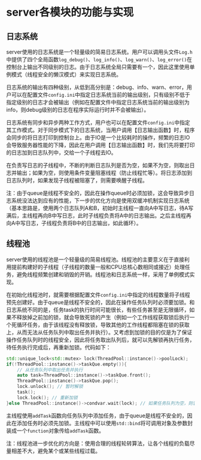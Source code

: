 # server各模块的功能与实现

## 日志系统

server使用的日志系统是一个轻量级的简易日志系统。用户可以调用头文件`Log.h`中提供了四个全局函数`log_debug()`、`log_info()`、`log_warn()`、`log_error()`在控制台上输出不同级别的日志。由于日志系统全局只需要有一个，因此这里使用单例模式（线程安全的懒汉模式）来实现日志系统。

日志系统的输出有四种级别，从低到高分别是：debug、info、warn、error，用户可以在配置文件`config.ini`中指定日志系统当前的输出级别，只有级别不低于指定级别的日志才会被输出（例如在配置文件中指定日志系统当前的输出级别为info，则debug级别的日志在程序实际运行时并不会被输出）。

日志系统有同步和异步两种工作方式，用户也可以在配置文件`config.ini`中指定其工作模式。对于同步模式下的日志系统，当用户调用【日志输出函数】时，程序会同步的将日志打印到控制台上。由于IO是一个比较耗时的操作，频繁的日志IO会导致服务器性能的下降，因此在用户调用【日志输出函数】时，我们先将要打印的日志加到日志队列中，交给一个子线程去IO。

在负责写日志的子线程中，不断的判断日志队列是否为空，如果不为空，则取出日志并输出；如果为空，则使用条件变量阻塞线程（防止线程忙等）。将日志添加到日志队列时，如果发现子线程被阻塞了，则需要唤醒子线程。

注：由于queue是线程不安全的，因此在操作queue时必须加锁，这会导致异步日志系统没法达到应有的性能，下一步的优化方向是使用双缓冲机制实现日志系统（基本思路是，使用两个日志队列A和B，初始时主线程一直向A中写日志，待A写满后，主线程再向B中写日志，此时子线程负责将A中的日志输出。之后主线程再向A中写日志，子线程负责将B中的日志输出，如此循环）。

## 线程池

server使用的线程池是一个轻量级的简易线程池。线程池的主要意义在于直接利用提前构建好的子线程（子线程的数量一般和CPU总核心数相同或接近）处理任务，避免线程频繁创建和销毁的开销。线程池和日志系统一样，采用了单例模式实现。

在初始化线程池时，就需要根据配置文件`config.ini`中指定的线程数量将子线程预先创建好。由于queue是线程不安全的，因此在操作任务队列时必须要加锁。和日志系统不同的是，任务task的执行时间可能很长，有些任务甚至是无限循环，如果不释放掉之前加的锁，就会导致死锁的产生（例如一个工作线程获取锁后执行一个死循环任务，由于该线程没有释放锁，导致其他的工作线程都阻塞在锁的获取上，从而无法从任务队列中取出任务并执行）。又考虑到加锁的目的仅是为了保证操作任务队列时的线程安全，因此将任务取出队列后，就可以先解锁再执行任务，待任务执行完成后，再重新加锁。代码如下：

```c++
std::unique_lock<std::mutex> lock(ThreadPool::instance()->poolLock);
if(!ThreadPool::instance()->taskQue.empty()){
    // 从任务队列中取出任务并执行
    auto task=ThreadPool::instance()->taskQue.front();
    ThreadPool::instance()->taskQue.pop();
    lock.unlock(); // 暂时解锁
    task();
    lock.lock(); // 重新加锁
}else ThreadPool::instance()->condvar.wait(lock); // 如果任务队列为空，则该线程阻塞
```

主线程使用`addTask`函数向任务队列中添加任务，由于queue是线程不安全的，因此在添加任务时必须先加锁。主线程中可以使用`std::bind`将可调用对象及参数封装成一个`function`对象传给`addTask`函数。

注：线程池进一步优化的方向是：使用合理的线程轮转算法，让各个线程的负载尽量相差不大，避免某个或某些线程过载。